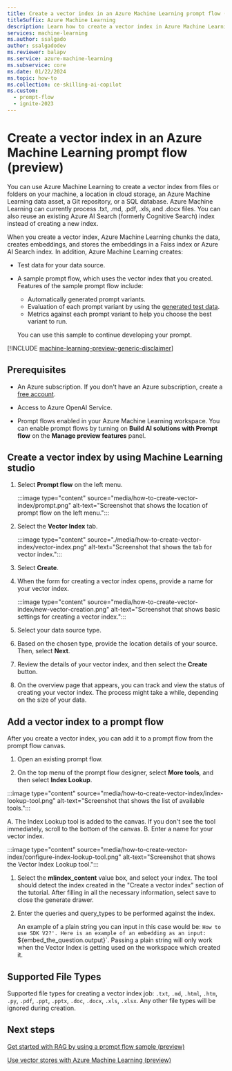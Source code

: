 ```yaml
---
title: Create a vector index in an Azure Machine Learning prompt flow (preview)
titleSuffix: Azure Machine Learning
description: Learn how to create a vector index in Azure Machine Learning and use it in a prompt flow.
services: machine-learning
ms.author: ssalgado
author: ssalgadodev
ms.reviewer: balapv
ms.service: azure-machine-learning
ms.subservice: core
ms.date: 01/22/2024
ms.topic: how-to
ms.collection: ce-skilling-ai-copilot 
ms.custom:
  - prompt-flow
  - ignite-2023
---
```


# Create a vector index in an Azure Machine Learning prompt flow (preview)

You can use Azure Machine Learning to create a vector index from files or folders on your machine, a location in cloud storage, an Azure Machine Learning data asset, a Git repository, or a SQL database. Azure Machine Learning can currently process .txt, .md, .pdf, .xls, and .docx files. You can also reuse an existing Azure AI Search (formerly Cognitive Search) index instead of creating a new index.

When you create a vector index, Azure Machine Learning chunks the data, creates embeddings, and stores the embeddings in a Faiss index or Azure AI Search index. In addition, Azure Machine Learning creates:

* Test data for your data source.

* A sample prompt flow, which uses the vector index that you created. Features of the sample prompt flow include:

  * Automatically generated prompt variants.
  * Evaluation of each prompt variant by using the [generated test data](https://aka.ms/prompt_flow_blog).
  * Metrics against each prompt variant to help you choose the best variant to run.

  You can use this sample to continue developing your prompt.

[!INCLUDE [machine-learning-preview-generic-disclaimer](includes/machine-learning-preview-generic-disclaimer.md)]

## Prerequisites

* An Azure subscription. If you don't have an Azure subscription, create a [free account](https://azure.microsoft.com/free/).

* Access to Azure OpenAI Service.

* Prompt flows enabled in your Azure Machine Learning workspace. You can enable prompt flows by turning on **Build AI solutions with Prompt flow** on the **Manage preview features** panel.

## Create a vector index by using Machine Learning studio

1. Select **Prompt flow** on the left menu.

    :::image type="content" source="media/how-to-create-vector-index/prompt.png" alt-text="Screenshot that shows the location of prompt flow on the left menu.":::

1. Select the **Vector Index** tab.

    :::image type="content" source="./media/how-to-create-vector-index/vector-index.png" alt-text="Screenshot that shows the tab for vector index.":::

1. Select **Create**.

1. When the form for creating a vector index opens, provide a name for your vector index.

    :::image type="content" source="media/how-to-create-vector-index/new-vector-creation.png" alt-text="Screenshot that shows basic settings for creating a vector index.":::

1. Select your data source type.

1. Based on the chosen type, provide the location details of your source. Then, select **Next**.

1. Review the details of your vector index, and then select the **Create** button.

1. On the overview page that appears, you can track and view the status of creating your vector index. The process might take a while, depending on the size of your data.

## Add a vector index to a prompt flow

After you create a vector index, you can add it to a prompt flow from the prompt flow canvas.

1. Open an existing prompt flow.

1. On the top menu of the prompt flow designer, select **More tools**, and then select **Index Lookup**. 

  :::image type="content" source="media/how-to-create-vector-index/index-lookup-tool.png" alt-text="Screenshot that shows the list of available tools.":::

  A. The Index Lookup tool is added to the canvas. If you don't see the tool immediately, scroll to the bottom of the canvas.
  B. Enter a name for your vector index.

  :::image type="content" source="media/how-to-create-vector-index/configure-index-lookup-tool.png" alt-text="Screenshot that shows the Vector Index Lookup tool.":::

1. Select the **mlindex_content** value box, and select your index. The tool should detect the index created in the "Create a vector index" section of the tutorial. After filling in all the necessary information, select save to close the generate drawer.

1. Enter the queries and query_types to be performed against the index. 
   
   An example of a plain string you can input in this case would be: `How to use SDK V2?'. Here is an example of an embedding as an input: `${embed_the_question.output}`. Passing a plain string will only work when the Vector Index is getting used on the workspace which created it.


## Supported File Types

Supported file types for creating a vector index job: `.txt`, `.md`, `.html`, `.htm`, `.py`, `.pdf`, `.ppt`, `.pptx`, `.doc`, `.docx`, `.xls`, `.xlsx`. Any other file types will be ignored during creation.

## Next steps

[Get started with RAG by using a prompt flow sample (preview)](how-to-use-pipelines-prompt-flow.md)

[Use vector stores with Azure Machine Learning (preview)](concept-vector-stores.md)

